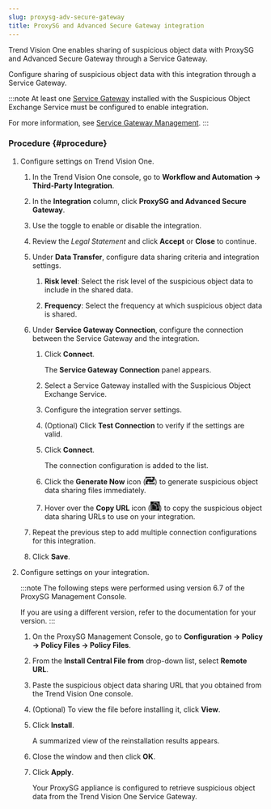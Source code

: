 ```yaml
---
slug: proxysg-adv-secure-gateway
title: ProxySG and Advanced Secure Gateway integration
---
```


Trend Vision One enables sharing of suspicious object data with ProxySG and Advanced Secure Gateway through a Service Gateway.

Configure sharing of suspicious object data with this integration through a Service Gateway.

:::note
At least one [Service Gateway](deployment-guides.md) installed with the Suspicious Object Exchange Service must be configured to enable integration.

For more information, see [Service Gateway Management](service-gateway-management.md).
:::

### Procedure {#procedure}

1.  Configure settings on Trend Vision One.

    1.  In the Trend Vision One console, go to **Workflow and Automation → Third-Party Integration**.

    2.  In the **Integration** column, click **ProxySG and Advanced Secure Gateway**.

    3.  Use the toggle to enable or disable the integration.

    4.  Review the *Legal Statement* and click **Accept** or **Close** to continue.

    5.  Under **Data Transfer**, configure data sharing criteria and integration settings.

        1.  **Risk level**: Select the risk level of the suspicious object data to include in the shared data.

        2.  **Frequency**: Select the frequency at which suspicious object data is shared.

    6.  Under **Service Gateway Connection**, configure the connection between the Service Gateway and the integration.

        1.  Click **Connect**.

            The **Service Gateway Connection** panel appears.

        2.  Select a Service Gateway installed with the Suspicious Object Exchange Service.

        3.  Configure the integration server settings.

        4.  (Optional) Click **Test Connection** to verify if the settings are valid.

        5.  Click **Connect**.

            The connection configuration is added to the list.

        6.  Click the **Generate Now** icon (![](/images/GenerateNowIcon=GUID-60CE3573-F37D-4CD3-9E0A-74C7DCBF3525.webp)) to generate suspicious object data sharing files immediately.

        7.  Hover over the **Copy URL** icon (![](/images/ServiceGatewayCopyIcon=GUID-EE08C798-0F99-467B-996A-93D14044BF0E.webp)) to copy the suspicious object data sharing URLs to use on your integration.

    7.  Repeat the previous step to add multiple connection configurations for this integration.

    8.  Click **Save**.

2.  Configure settings on your integration.

    :::note
    The following steps were performed using version 6.7 of the ProxySG Management Console.

    If you are using a different version, refer to the documentation for your version.
    :::

    1.  On the ProxySG Management Console, go to **Configuration → Policy → Policy Files → Policy Files**.

    2.  From the **Install Central File from** drop-down list, select **Remote URL**.

    3.  Paste the suspicious object data sharing URL that you obtained from the Trend Vision One console.

    4.  (Optional) To view the file before installing it, click **View**.

    5.  Click **Install**.

        A summarized view of the reinstallation results appears.

    6.  Close the window and then click **OK**.

    7.  Click **Apply**.

        Your ProxySG appliance is configured to retrieve suspicious object data from the Trend Vision One Service Gateway.
